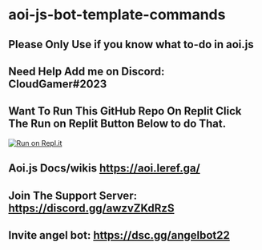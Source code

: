 # aoi-js-bot-template-commands

Please Only Use if you know what to-do in aoi.js
--

Need Help Add me on Discord: CloudGamer#2023
--

Want To Run This GitHub Repo On Replit Click The Run on Replit Button Below to do That.
--
[![Run on Repl.it](https://repl.it/github/CloudGamer131/aoi-js-bot-template-commands-v2)](https://repl.it/github/CloudGamer131/aoi-js-bot-template-commands-v2)

Aoi.js Docs/wikis https://aoi.leref.ga/
--

Join The Support Server: https://discord.gg/awzvZKdRzS
--

Invite angel bot: https://dsc.gg/angelbot22
--
